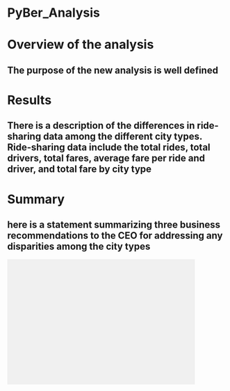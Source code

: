 # PyBer_Analysis

# Overview of the analysis
## The purpose of the new analysis is well defined


# Results
## There is a description of the differences in ride-sharing data among the different city types. Ride-sharing data include the total rides, total drivers, total fares, average fare per ride and driver, and total fare by city type


# Summary
## here is a statement summarizing three business recommendations to the CEO for addressing any disparities among the city types

![PyBer_fare_summary](analysis/PyBer_fare_summary.png)
